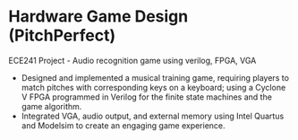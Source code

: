 # Hardware Game Design (PitchPerfect)

ECE241 Project - Audio recognition game using verilog, FPGA, VGA


-	Designed and implemented a musical training game, requiring players to match pitches with corresponding keys on a keyboard; using a Cyclone V FPGA programmed in Verilog for the finite state machines and the game algorithm.
-	Integrated VGA, audio output, and external memory using Intel Quartus and Modelsim to create an engaging game experience.

